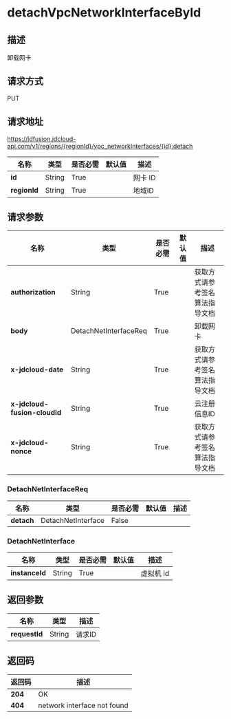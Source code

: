 # detachVpcNetworkInterfaceById


## 描述
卸载网卡

## 请求方式
PUT

## 请求地址
https://jdfusion.jdcloud-api.com/v1/regions/{regionId}/vpc_networkInterfaces/{id}:detach

|名称|类型|是否必需|默认值|描述|
|---|---|---|---|---|
|**id**|String|True| |网卡 ID|
|**regionId**|String|True| |地域ID|

## 请求参数
|名称|类型|是否必需|默认值|描述|
|---|---|---|---|---|
|**authorization**|String|True| |获取方式请参考签名算法指导文档|
|**body**|DetachNetInterfaceReq|True| |卸载网卡|
|**x-jdcloud-date**|String|True| |获取方式请参考签名算法指导文档|
|**x-jdcloud-fusion-cloudid**|String|True| |云注册信息ID|
|**x-jdcloud-nonce**|String|True| |获取方式请参考签名算法指导文档|

### DetachNetInterfaceReq
|名称|类型|是否必需|默认值|描述|
|---|---|---|---|---|
|**detach**|DetachNetInterface|False| | |
### DetachNetInterface
|名称|类型|是否必需|默认值|描述|
|---|---|---|---|---|
|**instanceId**|String|True| |虚拟机 id|

## 返回参数
|名称|类型|描述|
|---|---|---|
|**requestId**|String|请求ID|


## 返回码
|返回码|描述|
|---|---|
|**204**|OK|
|**404**|network interface not found|
